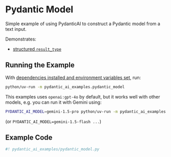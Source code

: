 # Pydantic Model

Simple example of using PydanticAI to construct a Pydantic model from a text input.

Demonstrates:

* [structured `result_type`](../results.md#structured-result-validation)

## Running the Example

With [dependencies installed and environment variables set](./index.md#usage), run:

```bash
python/uv-run -m pydantic_ai_examples.pydantic_model
```

This examples uses `openai:gpt-4o` by default, but it works well with other models, e.g. you can run it
with Gemini using:

```bash
PYDANTIC_AI_MODEL=gemini-1.5-pro python/uv-run -m pydantic_ai_examples.pydantic_model
```

(or `PYDANTIC_AI_MODEL=gemini-1.5-flash ...`)

## Example Code

```python {title="pydantic_model.py"}
#! pydantic_ai_examples/pydantic_model.py
```
